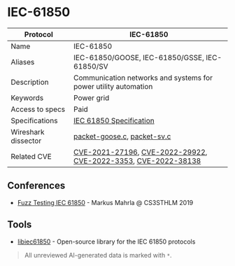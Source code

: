 # IEC-61850

| Protocol | IEC-61850 |
|---|---|
| Name | IEC-61850 |
| Aliases | IEC-61850/GOOSE, IEC-61850/GSSE, IEC-61850/SV |
| Description | Communication networks and systems for power utility automation |
| Keywords | Power grid |
| Access to specs | Paid |
| Specifications | [IEC 61850 Specification](https://webstore.iec.ch/publication/6028) |
| Wireshark dissector | [packet-goose.c](https://github.com/wireshark/wireshark/blob/master/epan/dissectors/packet-goose.c), [packet-sv.c](https://github.com/wireshark/wireshark/blob/master/epan/dissectors/packet-sv.c) |
| Related CVE | [CVE-2021-27196](https://nvd.nist.gov/vuln/detail/CVE-2021-27196), [CVE-2022-29922](https://nvd.nist.gov/vuln/detail/CVE-2022-29922), [CVE-2022-3353](https://nvd.nist.gov/vuln/detail/CVE-2022-3353), [CVE-2022-38138](https://nvd.nist.gov/vuln/detail/CVE-2022-38138) |

## Conferences
- [Fuzz Testing IEC 61850](https://www.youtube.com/watch?v=QehBHZyy4W4) - Markus Mahrla @ CS3STHLM 2019
## Tools
- [libiec61850](https://github.com/mz-automation/libiec61850) - Open-source library for the IEC 61850 protocols

> All unreviewed AI-generated data is marked with `*`.
